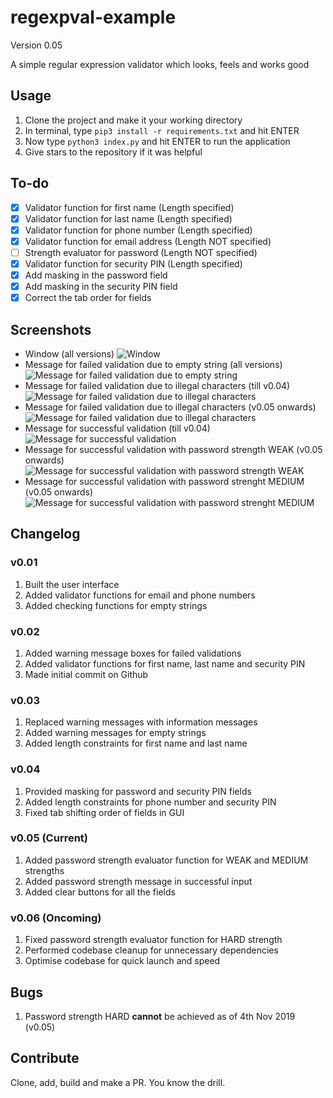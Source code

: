 # regexpval-example
Version 0.05

A simple regular expression validator which looks, feels and works good

## Usage
1. Clone the project and make it your working directory
2. In terminal, type ```pip3 install -r requirements.txt``` and hit ENTER
3. Now type ```python3 index.py``` and hit ENTER to run the application
4. Give stars to the repository if it was helpful

## To-do
- [X] Validator function for first name (Length specified)
- [X] Validator function for last name (Length specified)
- [X] Validator function for phone number (Length specified)
- [X] Validator function for email address (Length NOT specified)
- [ ] Strength evaluator for password (Length NOT specified)
- [X] Validator function for security PIN (Length specified)
- [X] Add masking in the password field
- [X] Add masking in the security PIN field
- [X] Correct the tab order for fields

## Screenshots
* Window (all versions)
![Window](regexpval-main.png)
* Message for failed validation due to empty string (all versions)
![Message for failed validation due to empty string](regexpval-emty.png)
* Message for failed validation due to illegal characters (till v0.04)
![Message for failed validation due to illegal characters](regexpval-fail.png)
* Message for failed validation due to illegal characters (v0.05 onwards)
![Message for failed validation due to illegal characters](regexpval-fail2.png)
* Message for successful validation (till v0.04)
![Message for successful validation](regexpval-succ.png)
* Message for successful validation with password strength WEAK (v0.05 onwards)
![Message for successful validation with password strength WEAK](regexpval-weak.png)
* Message for successful validation with password strenght MEDIUM (v0.05 onwards)
![Message for successful validation with password strenght MEDIUM](regexpval-mdum.png)


## Changelog
### v0.01
1. Built the user interface 
2. Added validator functions for email and phone numbers
3. Added checking functions for empty strings

### v0.02
1. Added warning message boxes for failed validations
2. Added validator functions for first name, last name and security PIN
3. Made initial commit on Github

### v0.03
1. Replaced warning messages with information messages
2. Added warning messages for empty strings
3. Added length constraints for first name and last name

### v0.04
1. Provided masking for password and security PIN fields
2. Added length constraints for phone number and security PIN
3. Fixed tab shifting order of fields in GUI

### v0.05 (Current)
1. Added password strength evaluator function for WEAK and MEDIUM strengths
2. Added password strength message in successful input
3. Added clear buttons for all the fields

### v0.06 (Oncoming)
1. Fixed password strength evaluator function for HARD strength
2. Performed codebase cleanup for unnecessary dependencies
3. Optimise codebase for quick launch and speed

## Bugs
1. Password strength HARD __cannot__ be achieved as of 4th Nov 2019 (v0.05)

## Contribute
Clone, add, build and make a PR. You know the drill.
